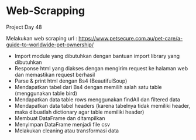 # Web-Scrapping
Project Day 48

Melakukan web scraping 
url : https://www.petsecure.com.au/pet-care/a-guide-to-worldwide-pet-ownership/

- Import module yang dibutuhkan dengan bantuan import library yang dibutuhkan
- Response html yang diakses dengan mengirim request ke halaman web dan memastikan request berhasil
- Parse & print html dengan Bs4 (BeautifulSoup)
- Mendapatkan tabel dari Bs4 dengan memilih salah satu table (menggunakan table bird)
- Mendapatkan data table rows menggunakan findAll dan filtered data
- Mendapatkan data tabel headers (karena tabelnya tidak memiliki header, maka dibuatlah dictionary agar table memiliki header)
- Membuat DataFrame dan ditampilkan
- Menyimpan DataFrame menjadi file csv
- Melakukan cleaning atau transformasi data 
